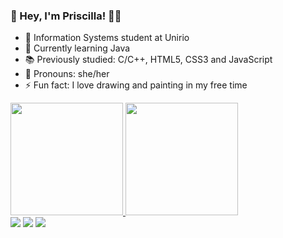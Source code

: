 ### 🐸 Hey, I'm Priscilla! ✌🏻

- 🔭 Information Systems student at Unirio
- 🌱 Currently learning Java
- 📚 Previously studied: C/C++, HTML5, CSS3 and JavaScript
- 🤠 Pronouns: she/her
- ⚡ Fun fact: I love drawing and painting in my free time

<div>
  <a href="https://github.com/priscillasz">
  <img height="180em" src="https://github-readme-stats.vercel.app/api?username=priscillasz&show_icons=true&theme=nightowl&include_all_commits=true&count_private=true"/>
  <img height="180em" src="https://github-readme-stats.vercel.app/api/top-langs/?username=priscillasz&layout=compact&langs_count=7&theme=nightowl"/>
</div>

  <div> 
  <a href="https://instagram.com/puribleu" target="_blank"><img src="https://img.shields.io/badge/-Instagram-%23E4405F?style=for-the-badge&logo=instagram&logoColor=white" target="_blank"></a>
  <a href = "mailto:priamsouza@gmail.com"><img src="https://img.shields.io/badge/-Gmail-%23333?style=for-the-badge&logo=gmail&logoColor=white" target="_blank"></a>
  <a href="https://www.linkedin.com/in/priscillasz/" target="_blank"><img src="https://img.shields.io/badge/-LinkedIn-%230077B5?style=for-the-badge&logo=linkedin&logoColor=white" target="_blank"></a>   
    
</div>

 


